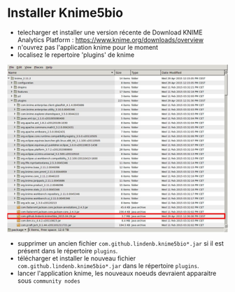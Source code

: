 # Installer Knime5bio

* telecharger et installer une version récente de Download KNIME Analytics Platform  : https://www.knime.org/downloads/overview 
* n'ouvrez pas l'application knime pour le moment
* localisez le repertoire 'plugins' de knime

![install01.jpg](install01.jpg)

* supprimer un ancien fichier `com.github.lindenb.knime5bio*.jar` si il est présent dans le répertoire `plugins`.
* télécharger et installer le nouveau fichier  `com.github.lindenb.knime5bio*.jar` dans le répertoire `plugins`.
* lancer l'application knime, les nouveaux noeuds devraient apparaitre sous `community nodes`

